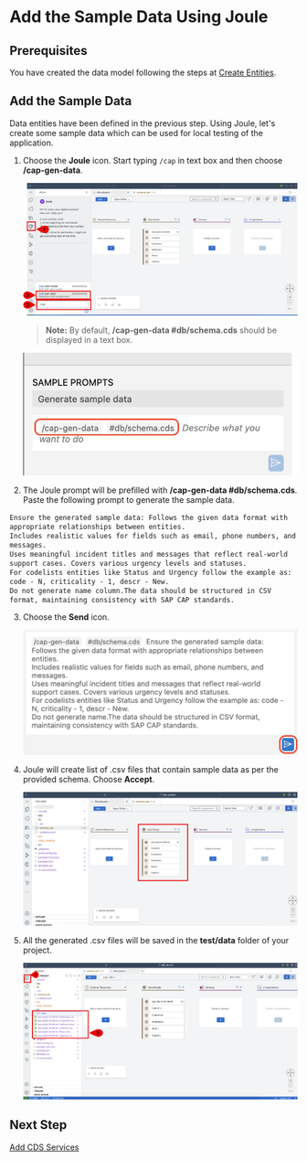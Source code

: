 # Add the Sample Data Using Joule

## Prerequisites

You have created the data model following the steps at [Create Entities](create-data-entities.md).

## Add the Sample Data

Data entities have been defined in the previous step. Using Joule, let's create some sample data which can be used for local testing of the application.

1. Choose the **Joule** icon. Start typing ```/cap``` in text box and then choose **/cap-gen-data**. 

    ![gen-data](../../build-code/images/enhance-sample-data/gen-data.png)

    > **Note:** By default, **/cap-gen-data #db/schema.cds** should be displayed in a text box.

    ![cap-gen-data](../../build-code/images/enhance-sample-data/cap-gen-data-prompt.png)

2. The Joule prompt will be prefilled with **/cap-gen-data #db/schema.cds**. Paste the following prompt to generate the sample data. 

```
Ensure the generated sample data: Follows the given data format with appropriate relationships between entities.
Includes realistic values for fields such as email, phone numbers, and messages. 
Uses meaningful incident titles and messages that reflect real-world support cases. Covers various urgency levels and statuses. 
For codelists entities like Status and Urgency follow the example as: code - N, criticality - 1, descr - New.
Do not generate name column.The data should be structured in CSV format, maintaining consistency with SAP CAP standards.
```

3. Choose the **Send** icon.

    ![data-gen-prompt](../../build-code/images/newprompts/data.png)

4. Joule will create list of .csv files that contain sample data as per the provided schema. Choose **Accept**.

    ![accept-gen-data](../../build-code/images/create-data-entities/schema-storyboard.png)

5. All the generated .csv files will be saved in the **test/data** folder of your project.

    ![validate-gen-data](../../build-code/images/enhance-sample-data/validate-gen-data.png)

## Next Step

[Add CDS Services](generate-service.md)
